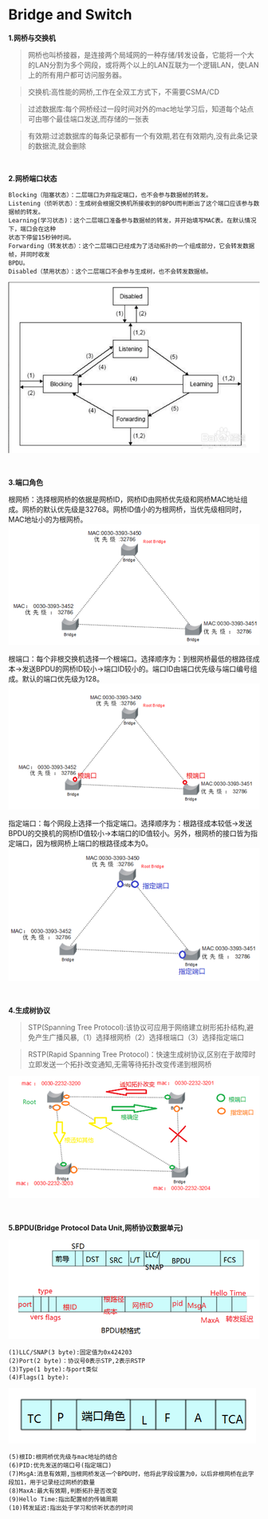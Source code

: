 # Bridge and Switch

**1.网桥与交换机**
 	
>网桥也叫桥接器，是连接两个局域网的一种存储/转发设备，它能将一个大的LAN分割为多个网段，或将两个以上的LAN互联为一个逻辑LAN，使LAN上的所有用户都可访问服务器。

>交换机:高性能的网桥,工作在全双工方式下，不需要CSMA/CD

>过滤数据库:每个网桥经过一段时间对外的mac地址学习后，知道每个站点可由哪个最佳端口发送,而存储的一张表

>有效期:过滤数据库的每条记录都有一个有效期,若在有效期内,没有此条记录的数据流,就会删除

<br/>

**2.网桥端口状态**

```
Blocking（阻塞状态）：二层端口为非指定端口，也不会参与数据帧的转发。
Listening（侦听状态）：生成树会根据交换机所接收到的BPDU而判断出了这个端口应该参与数据帧的转发。
Learning(学习状态)：这个二层端口准备参与数据帧的转发，并开始填写MAC表。在默认情况下，端口会在这种
状态下停留15秒钟时间。
Forwarding（转发状态）：这个二层端口已经成为了活动拓扑的一个组成部分，它会转发数据帧，并同时收发
BPDU。
Disabled（禁用状态）：这个二层端口不会参与生成树，也不会转发数据帧。
```
![](../images/18.png)

<br/>

**3.端口角色**

根网桥：选择根网桥的依据是网桥ID，网桥ID由网桥优先级和网桥MAC地址组成。网桥的默认优先级是32768。网桥ID值小的为根网桥，当优先级相同时，MAC地址小的为根网桥。
![](../images/19.png)


根端口：每个非根交换机选择一个根端口。选择顺序为：到根网桥最低的根路径成本→发送BPDU的网桥ID较小→端口ID较小的。端口ID由端口优先级与端口编号组成。默认的端口优先级为128。
![](../images/20.png)


指定端口：每个网段上选择一个指定端口。选择顺序为：根路径成本较低→发送BPDU的交换机的网桥ID值较小→本端口的ID值较小。另外，根网桥的接口皆为指定端口，因为根网桥上端口的根路径成本为0。
![](../images/21.png)

<br/>

**4.生成树协议**

>STP(Spanning Tree Protocol):该协议可应用于网络建立树形拓扑结构,避免产生广播风暴,（1）选择根网桥（2）选择根端口（3）选择指定端口

>RSTP(Rapid Spanning Tree Protocol)：快速生成树协议,区别在于故障时立即发送一个拓扑改变通知,无需等待拓扑改变传递到根网桥

![](../images/22.png)

<br/>

**5.BPDU(Bridge Protocol Data Unit,网桥协议数据单元)**

![](../images/23.png)

```
(1)LLC/SNAP(3 byte):固定值为0x424203
(2)Port(2 byte)：协议号0表示STP,2表示RSTP
(3)Type(1 byte):与port类似
(4)Flags(1 byte):
```

![](../images/24.png)

```
(5)根ID:根网桥优先级与mac地址的结合
(6)PID:优先发送的端口号(指定端口)
(7)MsgA:消息有效期,当根网桥发送一个BPDU时，他将此字段设置为0，以后非根网桥在此字段加1，用于记录经过网桥的数量
(8)MaxA:最大有效期,判断拓扑是否改变
(9)Hello Time:指出配置帧的传输周期
(10)转发延迟:指出处于学习和侦听状态的时间 
```
